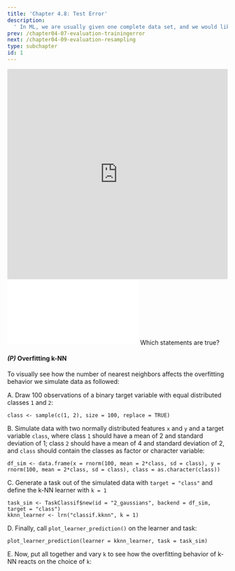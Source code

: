 ```yaml
---
title: 'Chapter 4.8: Test Error'
description:
  ' In ML, we are usually given one complete data set, and we would like to fit one model on that data set. The training error evaluation does not work in this situation since it cannot be used to estimate the future performance of the model. Measuring the test error would be a solution. This chapter argues that we would also need splitting and resampling tools.'
prev: /chapter04-07-evaluation-trainingerror
next: /chapter04-09-evaluation-resampling
type: subchapter
id: 1
---
```


<exercise id="1" title="Video Lecture">

<iframe width="100%" height="480" src="https://www.youtube.com/embed/GOTPjCXhiS8" frameborder="0" allow="accelerometer; autoplay; encrypted-media; gyroscope; picture-in-picture" allowfullscreen></iframe>

</exercise>

<exercise id="2" title="Slides">

<object data="pdfs/4/slides-evaluation-test.pdf" type="application/pdf" style="width:100%;height:480px">
    <embed src="pdfs/4/slides-evaluation-test.pdf" type="application/pdf" />
</object>

</exercise>


<exercise id="3" title="Quiz">
Which statements are true?
<choice>
<opt text="Overfitting means that the model performs very well on the training data.">
</opt>
<opt text="Overfitting means that the model performs much better on the training data than on the test data." correct="true">
</opt>
<opt text="A good test performance is an indicator of overfishing.">
</opt>
<opt text="The linear model is well known to overfit very fast.">
</opt>
<opt text="Overfitting risk increases with model complexity" correct="true">
</opt>
<opt text="Constraining the hypothesis space helps the learner to find a good hypothesis.">
</opt>
<opt text="Goodness-of-fit measures like `R2`, likelihood, AIC, BIC and deviance are all based on the test error">
</opt>
</choice>
</exercise>


<exercise id="4" title="Coding">

#### *(P)* Overfitting k-NN

To visually see how the number of nearest neighbors affects the overfitting behavior we simulate data as followed:


A. Draw 100 observations of a binary target variable with equal distributed classes `1` and `2`:

```
class <- sample(c(1, 2), size = 100, replace = TRUE)
```

B. Simulate data with two normally distributed features `x` and `y` and a target variable `class`, where class `1` should have a mean of $2$ and standard deviation of $1$; class `2` should have a mean of $4$ and standard deviation of $2$, and `class` should contain the classes as factor or character variable:

```
df_sim <- data.frame(x = rnorm(100, mean = 2*class, sd = class), y = rnorm(100, mean = 2*class, sd = class), class = as.character(class))
```


C. Generate a task out of the simulated data with `target = "class"` and define the k-NN learner with `k = 1`

```
task_sim <- TaskClassif$new(id = "2_gaussians", backend = df_sim, target = "class")
kknn_learner <- lrn("classif.kknn", k = 1)
```


D. Finally, call `plot_learner_prediction()` on the learner and task:
```
plot_learner_prediction(learner = kknn_learner, task = task_sim)
```

E. Now, put all together and vary `k` to see how the overfitting behavior of k-NN reacts on the choice of `k`:

<codeblock id="04_08">

</codeblock>

</exercise>
